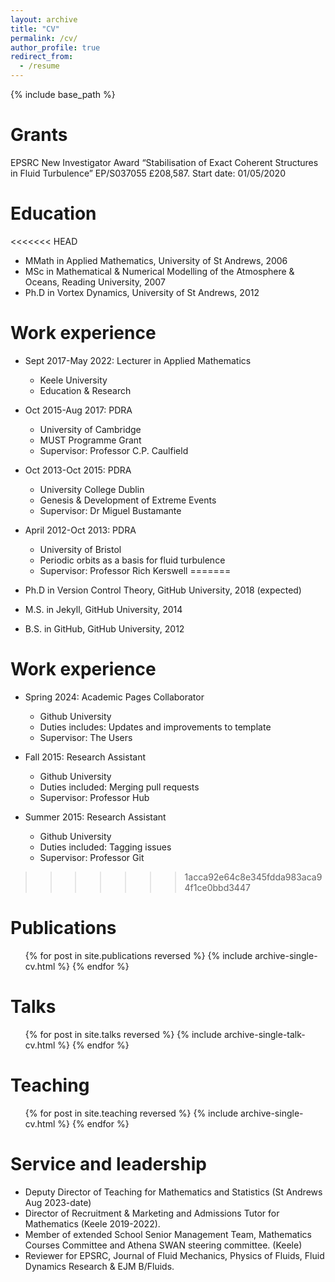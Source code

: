 ```yaml
---
layout: archive
title: "CV"
permalink: /cv/
author_profile: true
redirect_from:
  - /resume
---
```


{% include base_path %}

Grants
======
EPSRC New Investigator Award “Stabilisation of Exact Coherent Structures in Fluid Turbulence” EP/S037055 £208,587. Start date: 01/05/2020

Education
======
<<<<<<< HEAD
* MMath in Applied Mathematics, University of St Andrews, 2006
* MSc in Mathematical & Numerical Modelling of the Atmosphere & Oceans, Reading University, 2007
* Ph.D in Vortex Dynamics, University of St Andrews, 2012

Work experience
======
* Sept 2017-May 2022: Lecturer in Applied Mathematics
  * Keele University
  * Education & Research

* Oct 2015-Aug 2017: PDRA
  * University of Cambridge
  * MUST Programme Grant
  * Supervisor: Professor C.P. Caulfield

* Oct 2013-Oct 2015: PDRA
  * University College Dublin
  * Genesis & Development of Extreme Events
  * Supervisor: Dr Miguel Bustamante

* April 2012-Oct 2013: PDRA
  * University of Bristol
  * Periodic orbits as a basis for fluid turbulence
  * Supervisor: Professor Rich Kerswell
=======
* Ph.D in Version Control Theory, GitHub University, 2018 (expected)
* M.S. in Jekyll, GitHub University, 2014
* B.S. in GitHub, GitHub University, 2012

Work experience
======
* Spring 2024: Academic Pages Collaborator
  * Github University
  * Duties includes: Updates and improvements to template
  * Supervisor: The Users

* Fall 2015: Research Assistant
  * Github University
  * Duties included: Merging pull requests
  * Supervisor: Professor Hub

* Summer 2015: Research Assistant
  * Github University
  * Duties included: Tagging issues
  * Supervisor: Professor Git
>>>>>>> 1acca92e64c8e345fdda983aca94f1ce0bbd3447
  
Publications
======
  <ul>{% for post in site.publications reversed %}
    {% include archive-single-cv.html %}
  {% endfor %}</ul>
  
Talks
======
  <ul>{% for post in site.talks reversed %}
    {% include archive-single-talk-cv.html  %}
  {% endfor %}</ul>
  
Teaching
======
  <ul>{% for post in site.teaching reversed %}
    {% include archive-single-cv.html %}
  {% endfor %}</ul>
  
Service and leadership
======

* Deputy Director of Teaching for Mathematics and Statistics (St Andrews Aug 2023-date)
* Director of Recruitment & Marketing and Admissions Tutor for Mathematics (Keele 2019-2022).
* Member of extended School Senior Management Team, Mathematics Courses Committee and Athena SWAN steering committee. (Keele)
* Reviewer for EPSRC, Journal of Fluid Mechanics, Physics of Fluids, Fluid Dynamics Research & EJM B/Fluids.

